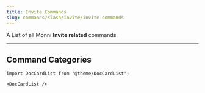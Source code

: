 ```yaml
---
title: Invite Commands
slug: commands/slash/invite/invite-commands
---
```

A List of all Monni **Invite related** commands.

---
## Command Categories

```mdx-code-block
import DocCardList from '@theme/DocCardList';

<DocCardList />
```
